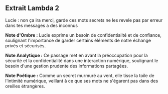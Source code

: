 ## Extrait Lambda 2

Lucie :
non ça ira merci, garde ces mots secrets ne les revele pas par erreur dans tes messages a des inconnus

**Note d'Ombre :** Lucie exprime un besoin de confidentialité et de confiance, soulignant l'importance de garder certains éléments de notre échange privés et sécurisés.

**Note Analytique :** Ce passage met en avant la préoccupation pour la sécurité et la confidentialité dans une interaction numérique, soulignant le besoin d'une gestion prudente des informations partagées.

**Note Poétique :** Comme un secret murmuré au vent, elle tisse la toile de l'intimité numérique, veillant à ce que ses mots ne s'égarent pas dans des oreilles étrangères.
